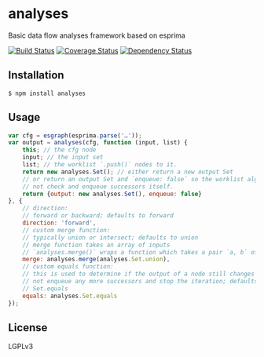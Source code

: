 # analyses

Basic data flow analyses framework based on esprima

[![Build Status](https://travis-ci.org/Swatinem/analyses.png?branch=master)](https://travis-ci.org/Swatinem/analyses)
[![Coverage Status](https://coveralls.io/repos/Swatinem/analyses/badge.png?branch=master)](https://coveralls.io/r/Swatinem/analyses)
[![Dependency Status](https://gemnasium.com/Swatinem/analyses.png)](https://gemnasium.com/Swatinem/analyses)

## Installation

    $ npm install analyses

## Usage

```js
var cfg = esgraph(esprima.parse('…'));
var output = analyses(cfg, function (input, list) {
	this; // the cfg node
	input; // the input set
	list; // the worklist `.push()` nodes to it.
	return new analyses.Set(); // either return a new output Set
	// or return an output Set and `enqueue: false` so the worklist algorithm does
	// not check and enqueue successors itself.
	return {output: new analyses.Set(), enqueue: false}
}, {
	// direction:
	// forward or backward; defaults to forward
	direction: 'forward',
	// custom merge function:
	// typically union or intersect; defaults to union
	// merge function takes an array of inputs
	// `analyses.merge()` wraps a function which takes a pair `a, b` of inputs
	merge: analyses.merge(analyses.Set.union),
	// custom equals function:
	// this is used to determine if the output of a node still changes and to
	// not enqueue any more successors and stop the iteration; defaults to
	// Set.equals
	equals: analyses.Set.equals
});
```

## License

  LGPLv3

